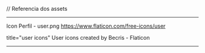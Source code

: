 // Referencia dos assets


------------------------

Icon Perfil - user.png
https://www.flaticon.com/free-icons/user

title="user icons"
User icons created by Becris - Flaticon

-----------------------